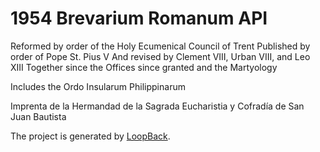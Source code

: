 # 1954 Brevarium Romanum API

Reformed by order of the Holy Ecumenical Council of Trent
Published by order of Pope St. Pius V
And revised by Clement VIII, Urban VIII, and Leo XIII
Together since the Offices since granted and the Martyology

Includes the Ordo Insularum Philippinarum

Imprenta de la
Hermandad de la Sagrada Eucharistia
y
Cofradía de San Juan Bautista


The project is generated by [LoopBack](http://loopback.io).
